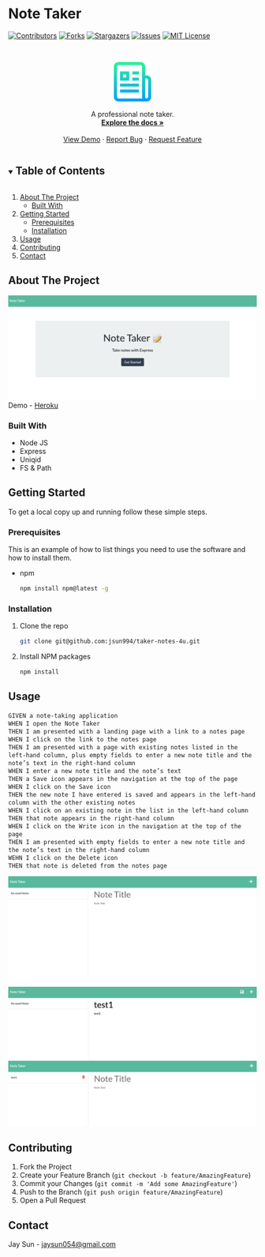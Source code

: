 # Note Taker

[![Contributors][contributors-shield]][contributors-url]
[![Forks][forks-shield]][forks-url]
[![Stargazers][stars-shield]][stars-url]
[![Issues][issues-shield]][issues-url]
[![MIT License][license-shield]][license-url]

<!-- PROJECT LOGO -->
<br />
<p align="center">
  <a href="https://github.com/jsun994/taker-notes-4u">
    <img src="./media/logo.png" alt="Logo" width="80" height="80">
  </a>

  <p align="center">
  A professional note taker.
    <br />
    <a href="https://github.com/jsun994/taker-notes-4u"><strong>Explore the docs »</strong></a>
    <br />
    <br />
    <a href="https://taker-notes-4u.herokuapp.com/">View Demo</a>
    ·
    <a href="https://github.com/jsun994/taker-notes-4u/issues">Report Bug</a>
    ·
    <a href="https://github.com/jsun994/taker-notes-4u/issues">Request Feature</a>
  </p>
</p>

<!-- TABLE OF CONTENTS -->
<details open="open">
  <summary><h2 style="display: inline-block">Table of Contents</h2></summary>
  <ol>
    <li>
      <a href="#about-the-project">About The Project</a>
      <ul>
        <li><a href="#built-with">Built With</a></li>
      </ul>
    </li>
    <li>
      <a href="#getting-started">Getting Started</a>
      <ul>
        <li><a href="#prerequisites">Prerequisites</a></li>
        <li><a href="#installation">Installation</a></li>
      </ul>
    </li>
    <li><a href="#usage">Usage</a></li>
    <li><a href="#contributing">Contributing</a></li>
    <li><a href="#contact">Contact</a></li>
  </ol>
</details>

<!-- ABOUT THE PROJECT -->
## About The Project

![media1](./media/ss1.png)
Demo - [Heroku](https://taker-notes-4u.herokuapp.com/)

### Built With

* Node JS
* Express
* Uniqid
* FS & Path

<!-- GETTING STARTED -->
## Getting Started

To get a local copy up and running follow these simple steps.

### Prerequisites

This is an example of how to list things you need to use the software and how to install them.
* npm
  ```sh
  npm install npm@latest -g
  ```

### Installation

1. Clone the repo
   ```sh
   git clone git@github.com:jsun994/taker-notes-4u.git
   ```
2. Install NPM packages
   ```sh
   npm install
   ```

<!-- USAGE EXAMPLES -->
## Usage

    GIVEN a note-taking application
    WHEN I open the Note Taker
    THEN I am presented with a landing page with a link to a notes page
    WHEN I click on the link to the notes page
    THEN I am presented with a page with existing notes listed in the left-hand column, plus empty fields to enter a new note title and the note’s text in the right-hand column
    WHEN I enter a new note title and the note’s text
    THEN a Save icon appears in the navigation at the top of the page
    WHEN I click on the Save icon
    THEN the new note I have entered is saved and appears in the left-hand column with the other existing notes
    WHEN I click on an existing note in the list in the left-hand column
    THEN that note appears in the right-hand column
    WHEN I click on the Write icon in the navigation at the top of the page
    THEN I am presented with empty fields to enter a new note title and the note’s text in the right-hand column
    WEHN I click on the Delete icon
    THEN that note is deleted from the notes page

![media2](./media/ss2.png)
![media3](./media/ss3.png)
![media4](./media/ss4.png)

<!-- CONTRIBUTING -->
## Contributing

1. Fork the Project
2. Create your Feature Branch (`git checkout -b feature/AmazingFeature`)
3. Commit your Changes (`git commit -m 'Add some AmazingFeature'`)
4. Push to the Branch (`git push origin feature/AmazingFeature`)
5. Open a Pull Request

<!-- CONTACT -->
## Contact

Jay Sun - jaysun054@gmail.com

[contributors-shield]: https://img.shields.io/github/contributors/jsun994/taker-notes-4u.svg?style=for-the-badge
[contributors-url]: https://github.com/jsun994/taker-notes-4u/graphs/contributors
[forks-shield]: https://img.shields.io/github/forks/jsun994/taker-notes-4u.svg?style=for-the-badge
[forks-url]: https://github.com/jsun994/taker-notes-4u/network/members
[stars-shield]: https://img.shields.io/github/stars/jsun994/taker-notes-4u.svg?style=for-the-badge
[stars-url]: https://github.com/jsun994/taker-notes-4u/stargazers
[issues-shield]: https://img.shields.io/github/issues/jsun994/taker-notes-4u.svg?style=for-the-badge
[issues-url]: https://github.com/jsun994/taker-notes-4u/issues
[license-shield]: https://img.shields.io/github/license/jsun994/taker-notes-4u.svg?style=for-the-badge
[license-url]: https://github.com/jsun994/taker-notes-4u/blob/master/LICENSE.txt